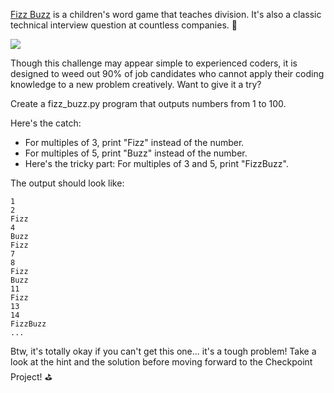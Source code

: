 [Fizz Buzz](https://en.wikipedia.org/wiki/Fizz_buzz) is a children's word game that teaches division. It's also a classic technical interview question at countless companies. 🐝

<img src="https://i.imgur.com/eVVmz5n.gif" />

Though this challenge may appear simple to experienced coders, it is designed to weed out 90% of job candidates who cannot apply their coding knowledge to a new problem creatively. Want to give it a try?

Create a fizz_buzz.py program that outputs numbers from 1 to 100.

Here's the catch:

- For multiples of 3, print "Fizz" instead of the number.
- For multiples of 5, print "Buzz" instead of the number.
- Here's the tricky part: For multiples of 3 and 5, print "FizzBuzz".

The output should look like:
```
1
2
Fizz
4
Buzz
Fizz
7
8
Fizz
Buzz
11
Fizz
13
14
FizzBuzz
...
```
Btw, it's totally okay if you can't get this one... it's a tough problem! Take a look at the hint and the solution before moving forward to the Checkpoint Project! ⛳️

